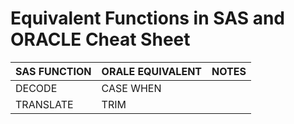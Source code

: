 # Equivalent Functions in SAS and ORACLE Cheat Sheet

|SAS FUNCTION|ORALE EQUIVALENT|NOTES|
|-|-|-|
|DECODE|CASE WHEN||
|TRANSLATE|TRIM||
